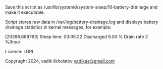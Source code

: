 Save this script as /usr/lib/systemd/system-sleep/10-battery-drainage  and make it executable.

Script stores raw data in /var/log/battery-drainage.log and displays battery drainage statistics in kernel messages, for example:

[20396.689793] Sleep time: 03:05:22 Discharged 9.00 %  Drain rate 2 %/hour 
 
License: LGPL

Copyrught 2024, vadik likholstov <vadikas@gmail.com> 
